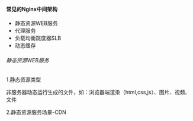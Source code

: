 #### 常见的Nginx中间架构

- 静态资源WEB服务
- 代理服务
- 负载均衡跳度器SLB
- 动态缓存

###### 静态资源WEB服务

1.静态资源类型

非服务器动态运行生成的文件，如：浏览器端渲染（html,css,js）、图片、视频、文件

2.静态资源服务场景-CDN



